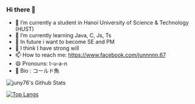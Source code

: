 ### Hi there 👋


- 🔭 I’m currently a student in Hanoi University of Science & Technology (HUST)
- 🌱 I’m currently learning Java, C, Js, Ts
- 🤔 In future i want to become SE and PM
- 💬 I think I have strong will
- 📫 How to reach me: https://www.facebook.com/junnnnn.67
- 😄 Pronouns: t-u-a-n
- 🐳 Bio : コールド魚

![juny76's Github Stats](https://github-readme-stats.vercel.app/api?username=juny76)

[![Top Langs](https://github-readme-stats.vercel.app/api/top-langs/?username=juny76)](https://github.com/juny76/github-readme-stats)
